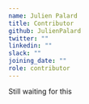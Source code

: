 ```yaml
---
name: Julien Palard
title: Contributor
github: JulienPalard
twitter: ""
linkedin: ""
slack: ""
joining_date: ""
role: contributor
---
```


Still waiting for this

